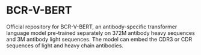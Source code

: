 # BCR-V-BERT
Official repository for BCR-V-BERT, an antibody-specific transformer language model pre-trained separately on 372M antibody heavy sequences and 3M antibody light sequences. The model can embed the CDR3 or CDR sequences of light and heavy chain antibodies.
